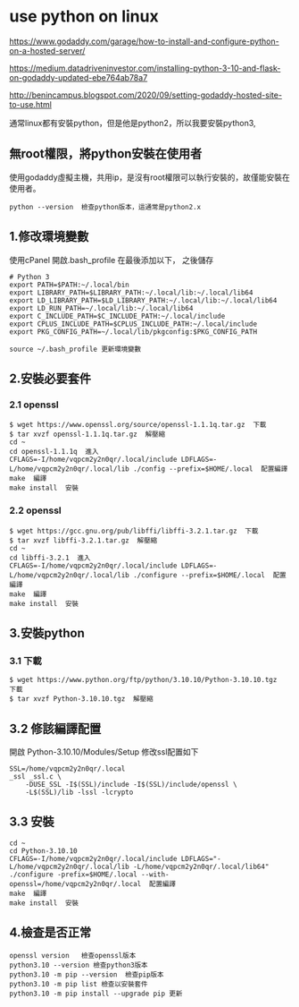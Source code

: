# use python on linux
https://www.godaddy.com/garage/how-to-install-and-configure-python-on-a-hosted-server/

https://medium.datadriveninvestor.com/installing-python-3-10-and-flask-on-godaddy-updated-ebe764ab78a7

http://benincampus.blogspot.com/2020/09/setting-godaddy-hosted-site-to-use.html

通常linux都有安裝python，但是他是python2，所以我要安裝python3,

## 無root權限，將python安裝在使用者
使用godaddy虛擬主機，共用ip，是沒有root權限可以執行安裝的，故僅能安裝在使用者。


```
python --version  檢查python版本，這通常是python2.x
```

## 1.修改環境變數
使用cPanel 開啟.bash_profile
在最後添加以下， 之後儲存
```
# Python 3
export PATH=$PATH:~/.local/bin
export LIBRARY_PATH=$LIBRARY_PATH:~/.local/lib:~/.local/lib64
export LD_LIBRARY_PATH=$LD_LIBRARY_PATH:~/.local/lib:~/.local/lib64
export LD_RUN_PATH=~/.local/lib:~/.local/lib64
export C_INCLUDE_PATH=$C_INCLUDE_PATH:~/.local/include
export CPLUS_INCLUDE_PATH=$CPLUS_INCLUDE_PATH:~/.local/include
export PKG_CONFIG_PATH=~/.local/lib/pkgconfig:$PKG_CONFIG_PATH
```

```
source ~/.bash_profile 更新環境變數
```

## 2.安裝必要套件

### 2.1 openssl
```
$ wget https://www.openssl.org/source/openssl-1.1.1q.tar.gz  下載
$ tar xvzf openssl-1.1.1q.tar.gz  解壓縮
cd ~
cd openssl-1.1.1q  進入
CFLAGS=-I/home/vqpcm2y2n0qr/.local/include LDFLAGS=-L/home/vqpcm2y2n0qr/.local/lib ./config --prefix=$HOME/.local  配置編譯
make  編譯
make install  安裝
```

### 2.2 openssl
```
$ wget https://gcc.gnu.org/pub/libffi/libffi-3.2.1.tar.gz  下載
$ tar xvzf libffi-3.2.1.tar.gz  解壓縮
cd ~
cd libffi-3.2.1  進入
CFLAGS=-I/home/vqpcm2y2n0qr/.local/include LDFLAGS=-L/home/vqpcm2y2n0qr/.local/lib ./configure --prefix=$HOME/.local  配置編譯
make  編譯
make install  安裝

```

## 3.安裝python

### 3.1 下載
```
$ wget https://www.python.org/ftp/python/3.10.10/Python-3.10.10.tgz  下載
$ tar xvzf Python-3.10.10.tgz  解壓縮
```

## 3.2 修該編譯配置
開啟 Python-3.10.10/Modules/Setup
修改ssl配置如下
```
SSL=/home/vqpcm2y2n0qr/.local
_ssl _ssl.c \
    -DUSE_SSL -I$(SSL)/include -I$(SSL)/include/openssl \
    -L$(SSL)/lib -lssl -lcrypto
```

## 3.3 安裝
```
cd ~
cd Python-3.10.10
CFLAGS=-I/home/vqpcm2y2n0qr/.local/include LDFLAGS="-L/home/vqpcm2y2n0qr/.local/lib -L/home/vqpcm2y2n0qr/.local/lib64" ./configure -prefix=$HOME/.local --with-openssl=/home/vqpcm2y2n0qr/.local  配置編譯
make  編譯
make install  安裝
```

## 4.檢查是否正常
```
openssl version   檢查openssl版本
python3.10 --version 檢查python3版本
python3.10 -m pip --version  檢查pip版本
python3.10 -m pip list 檢查以安裝套件
python3.10 -m pip install --upgrade pip 更新
```


